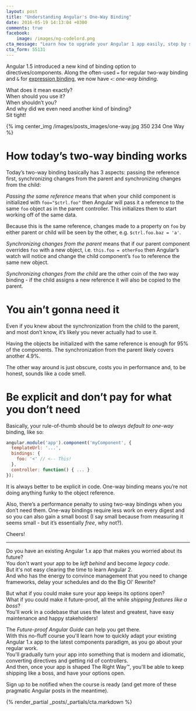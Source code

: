 ```yaml
---
layout: post
title: "Understanding Angular's One-Way Binding"
date: 2016-05-19 14:13:04 +0300
comments: true
facebook:
    image: /images/ng-codelord.png
cta_message: "Learn how to upgrade your Angular 1 app easily, step by step!"
cta_form: 55131
---
```


Angular 1.5 introduced a new kind of binding option to directives/components.
Along the often-used `=` for regular two-way binding and `&` for [expression binding](http://www.codelord.net/2016/05/13/understanding-angulars-and-binding/), we now have `<`: *one-way binding*.

What does it mean exactly?  
When should you use it?  
When shouldn’t you?  
And why did we even need another kind of binding?  
Sit tight!

{% img center_img /images/posts_images/one-way.jpg 350 234 One Way %}

# How today’s two-way binding works

Today’s two-way binding basically has 3 aspects: passing the reference first, synchronizing changes from the parent and synchronizing changes from the child:

*Passing the same reference* means that when your child component is initialized with `foo="$ctrl.foo"` then Angular will pass it a reference to the same `foo` object as in the parent controller.
This initializes them to start working off of the same data.

Because this is the same reference, changes made to a property on `foo` by either parent or child will be seen by the other, e.g. `$ctrl.foo.baz = 'a'`.

*Synchronizing changes from the parent* means that if our parent component overrides `foo` with a new object, i.e. `this.foo = otherFoo` then Angular’s watch will notice and change the child component’s `foo` to reference the same new object.

*Synchronizing changes from the child* are the other coin of the *two* way binding - if the child assigns a new reference it will also be copied to the parent.

# You ain’t gonna need it

Even if you knew about the synchronization from the child to the parent, and most don’t know, it’s likely you never actually had to use it.

Having the objects be initialized with the same reference is enough for 95% of the components.
The synchronization from the parent likely covers another 4.9%.

The other way around is just obscure, costs you in performance and, to be honest, sounds like a code smell.

# Be explicit and don’t pay for what you don’t need

Basically, your rule-of-thumb should be to *always default to one-way* binding, like so:

```javascript
angular.module('app').component('myComponent', {
  templateUrl: '...',
  bindings: {
    foo: '<' // <-- This!
  },
  controller: function() { ... }
});
```

It is always better to be explicit in code.
One-way binding means you’re not doing anything funky to the object reference.

Also, there’s a performance penalty to using two-way bindings when you don’t need them.
One-way bindings require less work on every digest and so you can also gain a small boost (I say small because from measuring it seems small - but it’s essentially *free*, why not?).

Cheers!

<hr>

Do you have an existing Angular 1.x app that makes you worried about its future?  
You don't want your app to be *left behind* and become *legacy code*.  
But it's not easy clearing the time to learn Angular 2.  
And who has the energy to convince management that you need to change frameworks, delay your schedules and do the Big Ol' Rewrite?

But what if you could make sure your app keeps its options open?  
What if you could make it future-proof, all the while *shipping features like a boss*?  
You'll work in a codebase that uses the latest and greatest, have easy maintenance and happy stakeholders!

The *Future-proof Angular Guide* can help you get there.  
With this no-fluff course you'll learn how to quickly adapt your existing Angular 1.x app to the latest components paradigm, as you go about your regular work.  
You'll gradually turn your app into something that is modern and idiomatic, converting directives and getting rid of controllers.  
And then, once your app is shaped The Right Way™, you'll be able to keep shipping like a boss, and have your options open.

Sign up to be notified when the course is ready (and get more of these pragmatic Angular posts in the meantime).

{% render_partial _posts/_partials/cta.markdown %}

